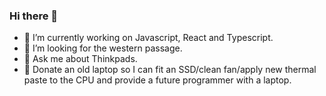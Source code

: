 ### Hi there 👋

- 🔭 I’m currently working on Javascript, React and Typescript.
- 🤔 I’m looking for the western passage.
- 💬 Ask me about Thinkpads.
- 🌱 Donate an old laptop so I can fit an SSD/clean fan/apply new thermal paste to the CPU and provide a future programmer with a laptop.




